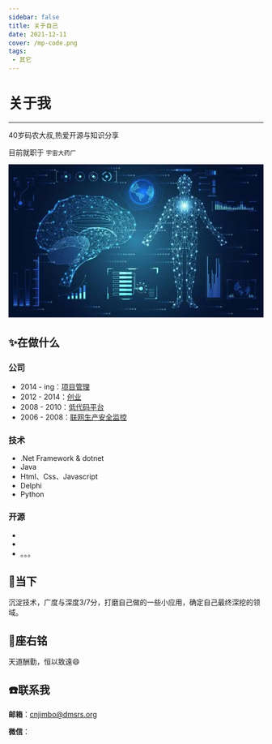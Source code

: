 ```yaml
---
sidebar: false
title: 关于自己
date: 2021-12-11
cover: /mp-code.png
tags:
 - 其它
---
```


# 关于我

---

40岁码农大叔,热爱开源与知识分享

目前就职于 `宇宙大药厂`

![图片](./digital_pharmaceutical.jpg)

## :sparkles:在做什么
### 公司
* 2014 - ing：[项目管理](https://www.dmsrs.org/)
* 2012 - 2014：[创业](https://www.dmsrs.org)
* 2008 - 2010：[低代码平台](https://www.dmsrs.org)
* 2006 - 2008：[联网生产安全监控](https://www.dmsrs.org)

### 技术
* .Net Framework & dotnet
* Java
* Html、Css、Javascript
* Delphi
* Python

### 开源
*
*
* 。。。

## :rocket:当下
沉淀技术，广度与深度3/7分，打磨自己做的一些小应用，确定自己最终深挖的领域。

## :pencil:座右铭
天道酬勤，恒以致遠:smile:

## :phone:联系我
**邮箱**：cnjimbo@dmsrs.org

**微信**：
